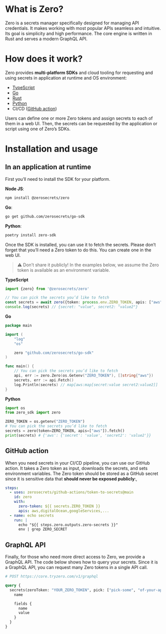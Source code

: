 # What is Zero?
Zero is a secrets manager specifically designed for managing API credentials. It makes working with most popular APIs seamless and intuitive. Its goal is simplicity and high performance. The core engine is written in Rust and serves a modern GraphQL API.

# How does it work?
Zero provides **multi-platform SDKs** and cloud tooling for requesting and using secrets in application at runtime and OS environment:
* [TypeScript](https://github.com/zerosecrets/typescript-sdk)
* [Go](https://github.com/zerosecrets/go-sdk)
* [Rust](https://github.com/zerosecrets/rust-sdk)
* [Python](https://github.com/zerosecrets/python-sdk)
* CI/CD ([GitHub action](https://github.com/zerosecrets/github-actions))

Users can define one or more Zero tokens and assign secrets to each of them in a web UI. Then, the secrets can be requested by the application or script using one of Zero’s SDKs.

# Installation and usage
## In an application at runtime

First you’ll need to install the SDK for your platform.

**Node JS**:
```sh
npm install @zerosecrets/zero
```

**Go**:
```sh
go get github.com/zerosecrets/go-sdk
```

**Python**:
```sh
poetry install zero-sdk
```
Once the SDK is installed, you can use it to fetch the secrets. Please don’t forget that you’ll need a Zero token to do this. You can create one in the web UI.

> ⚠️ Don’t share it publicly! In the examples below, we assume the Zero token is available as an environment variable.

__TypeScript__

```typescript
import {zero} from '@zerosecrets/zero'

// You can pick the secrets you’d like to fetch
const secrets = await zero({token: process.env.ZERO_TOKEN, apis: ["aws"]}).fetch()
console.log(secrets) // {secret: "value", secret2: "value2"}
```

__Go__

```go
package main

import (
	"log"
	"os"

	zero "github.com/zerosecrets/go-sdk"
)

func main() {
	// You can pick the secrets you’d like to fetch
	api, err := zero.Zero(os.Getenv("ZERO_TOKEN"), []string{"aws"})
	secrets, err := api.Fetch()
	log.Println(secrets) // map[aws:map[secret:value secret2:value2]]
}
```

__Python__

```python
import os
from zero_sdk import zero

ZERO_TOKEN = os.getenv("ZERO_TOKEN")
# You can pick the secrets you’d like to fetch
secrets = zero(token=ZERO_TOKEN, apis=["aws"]).fetch()
print(secrets) # {'aws': {'secret': 'value', 'secret2': 'value2'}}
```
## GitHub action
When you need secrets in your CI/CD pipeline, you can use our  GitHub action. It takes a Zero token as input, downloads the secrets, and sets environment variables. The Zero token should be stored as a GitHub secret since it is sensitive data that **should never be exposed publicly**:,

```yml
steps:
  - uses: zerosecrets/github-actions/token-to-secrets@main
    id: zero
    with:
      zero-token: ${{ secrets.ZERO_TOKEN }}
      apis: aws,digitalOcean,googleServices,...
  - name: echo secrets
    run: |
      echo "${{ steps.zero.outputs.zero-secrets }}"
      env | grep ZERO_SECRET
```
## GraphQL API
Finally, for those who need more direct access to Zero, we provide a GraphQL API. The code below shows how to query your secrets. Since it is a GraphQL API, you can request many  Zero tokens in a single API call.

```graphql
# POST https://core.tryzero.com/v1/graphql

query {
  secrets(zeroToken: "YOUR_ZERO_TOKEN", pick: ["pick-some", "of-your-apis"]) {
    name

    fields {
      name
      value
    }
  }
}
```
